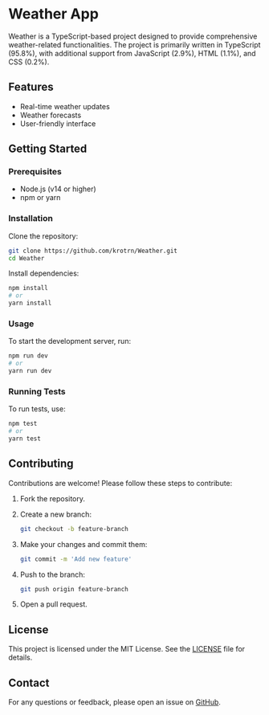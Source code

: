 # Weather App

Weather is a TypeScript-based project designed to provide comprehensive weather-related functionalities. The project is primarily written in TypeScript (95.8%), with additional support from JavaScript (2.9%), HTML (1.1%), and CSS (0.2%).

## Features

- Real-time weather updates
- Weather forecasts
- User-friendly interface

## Getting Started

### Prerequisites

- Node.js (v14 or higher)
- npm or yarn

### Installation

Clone the repository:

```bash
git clone https://github.com/krotrn/Weather.git
cd Weather
```

Install dependencies:

```bash
npm install
# or
yarn install
```

### Usage

To start the development server, run:

```bash
npm run dev
# or
yarn run dev
```

### Running Tests

To run tests, use:

```bash
npm test
# or
yarn test
```

## Contributing

Contributions are welcome! Please follow these steps to contribute:

1. Fork the repository.
2. Create a new branch:

    ```bash
    git checkout -b feature-branch
    ```

3. Make your changes and commit them:

    ```bash
    git commit -m 'Add new feature'
    ```

4. Push to the branch:

    ```bash
    git push origin feature-branch
    ```

5. Open a pull request.

## License

This project is licensed under the MIT License. See the [LICENSE](LICENSE) file for details.

## Contact

For any questions or feedback, please open an issue on [GitHub](https://github.com/krotrn/Weather/issues).
